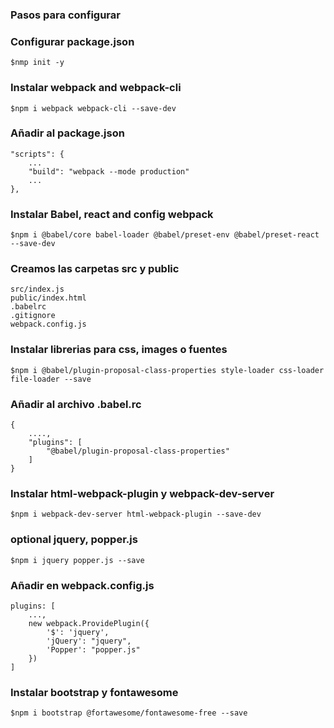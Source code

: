 ### Pasos para configurar
### Configurar package.json
    $nmp init -y

### Instalar webpack and webpack-cli
    $npm i webpack webpack-cli --save-dev

### Añadir al package.json

    "scripts": {
        ...
        "build": "webpack --mode production"
        ...
    },

### Instalar Babel, react and config webpack
    $npm i @babel/core babel-loader @babel/preset-env @babel/preset-react --save-dev

### Creamos las carpetas src y public
    src/index.js
    public/index.html
    .babelrc
    .gitignore
    webpack.config.js

### Instalar librerias para css, images o fuentes

    $npm i @babel/plugin-proposal-class-properties style-loader css-loader file-loader --save

### Añadir al archivo .babel.rc

    {
        ....,
        "plugins": [
            "@babel/plugin-proposal-class-properties"
        ]
    }

### Instalar html-webpack-plugin y webpack-dev-server

    $npm i webpack-dev-server html-webpack-plugin --save-dev

### optional jquery, popper.js

    $npm i jquery popper.js --save


### Añadir en webpack.config.js

    
    plugins: [
        ...,
        new webpack.ProvidePlugin({
            '$': 'jquery',
            'jQuery': "jquery",
            'Popper': "popper.js"
        })
    ]

### Instalar bootstrap y fontawesome

    $npm i bootstrap @fortawesome/fontawesome-free --save
